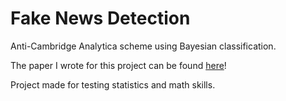 # Fake News Detection
Anti-Cambridge Analytica scheme using Bayesian classification.

The paper I wrote for this project can be found [here](PAPER.MD)!

Project made for testing statistics and math skills.
